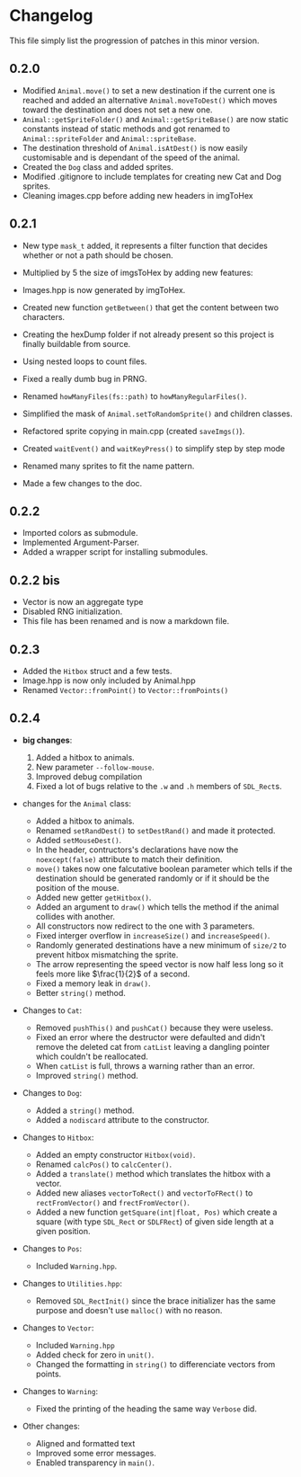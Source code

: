 # Changelog
This file simply list the progression of patches in this minor version.


## 0.2.0
+ Modified `Animal.move()` to set a new destination if the current one is reached and added an alternative `Animal.moveToDest()` which moves toward the destination and does not set a new one.
+ `Animal::getSpriteFolder()` and `Animal::getSpriteBase()` are now static constants instead of static methods and got renamed to `Animal::spriteFolder` and `Animal::spriteBase`.
+ The destination threshold of `Animal.isAtDest()` is now easily customisable and is dependant of the speed of the animal.
+ Created the `Dog` class and added sprites.
+ Modified .gitignore to include templates for creating new Cat and Dog sprites.
+ Cleaning images.cpp before adding new headers in imgToHex

## 0.2.1
+ New type `mask_t` added, it represents a filter function that decides whether or not a path should be chosen.
+ Multiplied by 5 the size of imgsToHex by adding new features:
+ Images.hpp is now generated by imgToHex.
+ Created new function `getBetween()` that get the content between two characters.
+ Creating the hexDump folder if not already present so this project is finally buildable from source.
+ 	Using nested loops to count files.

+ Fixed a really dumb bug in PRNG.
+ Renamed `howManyFiles(fs::path)` to `howManyRegularFiles()`.
+ Simplified the mask of `Animal.setToRandomSprite()` and children classes.
+ Refactored sprite copying in main.cpp (created `saveImgs()`).
+ Created `waitEvent()` and `waitKeyPress()` to simplify step by step mode
+ Renamed many sprites to fit the name pattern.
+ Made a few changes to the doc.

## 0.2.2
+ Imported colors as submodule.
+ Implemented Argument-Parser.
+ Added a wrapper script for installing submodules.

## 0.2.2 bis
+ Vector is now an aggregate type
+ Disabled RNG initialization.
+ This file has been renamed and is now a markdown file.

## 0.2.3
+ Added the `Hitbox` struct and a few tests.
+ Image.hpp is now only included by Animal.hpp
+ Renamed `Vector::fromPoint()` to `Vector::fromPoints()`

## 0.2.4
+ **big changes**:
	1. Added a hitbox to animals.
	2. New parameter `--follow-mouse`.
	3. Improved debug compilation
	4. Fixed a lot of bugs relative to the `.w` and `.h` members of `SDL_Rect`s.


+ changes for the `Animal` class:
	- Added a hitbox to animals.
	- Renamed `setRandDest()` to `setDestRand()` and made it protected.
	- Added `setMouseDest()`.
	- In the header, contructors's declarations have now the `noexcept(false)` attribute to match their definition.
	- `move()` takes now one falcutative boolean parameter which tells if the destination should be generated randomly or if it should be the position of the mouse.
	- Added new getter `getHitbox()`.
	- Added an argument to `draw()` which tells the method if the animal collides with another.
	- All constructors now redirect to the one with 3 parameters.
	- Fixed interger overflow in `increaseSize()` and `increaseSpeed()`.
	- Randomly generated destinations have a new minimum of `size/2` to prevent hitbox mismatching the sprite.
	- The arrow representing the speed vector is now half less long so it feels more like $\frac{1}{2}$ of a second.
	- Fixed a memory leak in `draw()`.
	- Better `string()` method.

+ Changes to `Cat`:
	- Removed `pushThis()` and `pushCat()` because they were useless.
	- Fixed an error where the destructor were defaulted and didn't remove the deleted cat from `catList` leaving a dangling pointer which couldn't be reallocated.
	- When `catList` is full, throws a warning rather than an error.
	- Improved `string()` method.

+ Changes to `Dog`:
	- Added a `string()` method.
	- Added a `nodiscard` attribute to the constructor.

+ Changes to `Hitbox`:
	- Added an empty constructor `Hitbox(void)`.
	- Renamed `calcPos()` to `calcCenter()`.
	- Added a `translate()` method which translates the hitbox with a vector.
	- Added new aliases `vectorToRect()` and `vectorToFRect()` to `rectFromVector()` and `frectFromVector()`.
	- Added a new function `getSquare(int|float, Pos)` which create a square (with type `SDL_Rect` or `SDLFRect`) of given side length at a given position.

+ Changes to `Pos`:
	- Included `Warning.hpp`.

+ Changes to `Utilities.hpp`:
	- Removed `SDL_RectInit()` since the brace initializer has the same purpose and doesn't use `malloc()` with no reason.

+ Changes to `Vector`:
	- Included `Warning.hpp`
	- Added check for zero in `unit()`.
	- Changed the formatting in `string()` to differenciate vectors from points.

+ Changes to `Warning`:
	- Fixed the printing of the heading the same way `Verbose` did.

+ Other changes:
	- Aligned and formatted text
	- Improved some error messages.
	- Enabled transparency in `main()`.